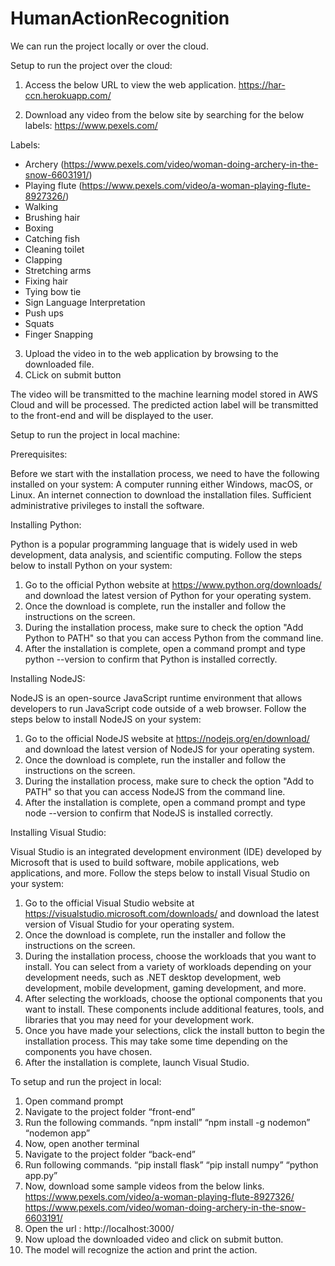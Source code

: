 # HumanActionRecognition

We can run the project locally or over the cloud. 

Setup to run the project over the cloud:
1. Access the below URL to view the web application.
	https://har-ccn.herokuapp.com/

2. Download any video from the below site by searching for the below labels:
	https://www.pexels.com/

Labels:
- Archery (https://www.pexels.com/video/woman-doing-archery-in-the-snow-6603191/)
- Playing flute (https://www.pexels.com/video/a-woman-playing-flute-8927326/)
- Walking
- Brushing hair
- Boxing
- Catching fish
- Cleaning toilet
- Clapping
- Stretching arms
- Fixing hair
- Tying bow tie
- Sign Language Interpretation
- Push ups
- Squats
- Finger Snapping

3. Upload the video in to the web application by browsing to the downloaded file.
4. CLick on submit button

The video will be transmitted to the machine learning model stored in AWS Cloud and will be processed.
The predicted action label will be transmitted to the front-end and will be displayed to the user.



Setup to run the project in local machine:


Prerequisites:

Before we start with the installation process, we need to have the following installed on your system:
	A computer running either Windows, macOS, or Linux.
	An internet connection to download the installation files.
	Sufficient administrative privileges to install the software.

Installing Python:

Python is a popular programming language that is widely used in web development, data analysis, and scientific computing. Follow the steps below to install Python on your system:
1. Go to the official Python website at https://www.python.org/downloads/ and download the latest version of Python for your operating system.
2. Once the download is complete, run the installer and follow the instructions on the screen.
3. During the installation process, make sure to check the option "Add Python to PATH" so that you can access Python from the command line.
4. After the installation is complete, open a command prompt and type python --version to confirm that Python is installed correctly.

Installing NodeJS:

NodeJS is an open-source JavaScript runtime environment that allows developers to run JavaScript code outside of a web browser. Follow the steps below to install NodeJS on your system:
1. Go to the official NodeJS website at https://nodejs.org/en/download/ and download the latest version of NodeJS for your operating system.
2. Once the download is complete, run the installer and follow the instructions on the screen.
3. During the installation process, make sure to check the option "Add to PATH" so that you can access NodeJS from the command line.
4. After the installation is complete, open a command prompt and type node --version to confirm that NodeJS is installed correctly.

Installing Visual Studio:

Visual Studio is an integrated development environment (IDE) developed by Microsoft that is used to build software, mobile applications, web applications, and more. Follow the steps below to install Visual Studio on your system:

1. Go to the official Visual Studio website at https://visualstudio.microsoft.com/downloads/ and download the latest version of Visual Studio for your operating system.
2. Once the download is complete, run the installer and follow the instructions on the screen.
3. During the installation process, choose the workloads that you want to install. You can select from a variety of workloads depending on your development needs, such as .NET desktop development, web development, mobile development, gaming development, and more.
4. After selecting the workloads, choose the optional components that you want to install. These components include additional features, tools, and libraries that you may need for your development work.
5. Once you have made your selections, click the install button to begin the installation process. This may take some time depending on the components you have chosen.
6. After the installation is complete, launch Visual Studio. 

To setup and run the project in local:

1.	Open command prompt
2.	Navigate to the project folder “front-end”
3.	Run the following commands. 
		“npm install”
		“npm install -g nodemon”
		“nodemon app”
4.	Now, open another terminal 
5.	Navigate to the project folder “back-end”
6.	Run following commands.
		“pip install flask”
		“pip install numpy”
		“python app.py”
7.	Now, download some sample videos from the below links.
	https://www.pexels.com/video/a-woman-playing-flute-8927326/
	https://www.pexels.com/video/woman-doing-archery-in-the-snow-6603191/
8.	Open the url : http://localhost:3000/
9.	Now upload the downloaded video and click on submit button. 
10.	The model will recognize the action and print the action. 

